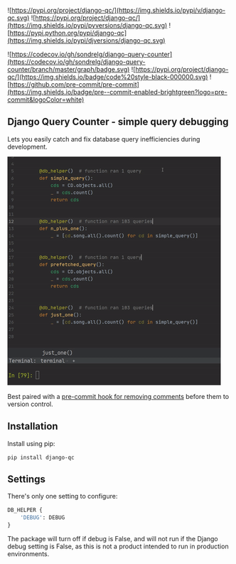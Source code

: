 ![https://pypi.org/project/django-qc/](https://img.shields.io/pypi/v/django-qc.svg)
![https://pypi.org/project/django-qc/](https://img.shields.io/pypi/pyversions/django-qc.svg)
![https://pypi.python.org/pypi/django-qc](https://img.shields.io/pypi/djversions/django-qc.svg)

![https://codecov.io/gh/sondrelg/django-query-counter](https://codecov.io/gh/sondrelg/django-query-counter/branch/master/graph/badge.svg)
![https://pypi.org/project/django-qc/](https://img.shields.io/badge/code%20style-black-000000.svg)
![https://github.com/pre-commit/pre-commit](https://img.shields.io/badge/pre--commit-enabled-brightgreen?logo=pre-commit&logoColor=white)

## Django Query Counter - simple query debugging

Lets you easily catch and fix database query inefficiencies during development.

![Query counter](https://raw.githubusercontent.com/sondrelg/django-query-counter/master/docs/comment.gif)

Best paired with a [pre-commit hook for removing comments](https://github.com/sondrelg/remove-query-counts) before them to version control.

## Installation

Install using pip:

    pip install django-qc

## Settings

There's only one setting to configure:

```python
DB_HELPER {
    'DEBUG': DEBUG
}
```

The package will turn off if debug is False, and will not run if the Django debug setting is False, as this is not a product intended to run in production environments.
